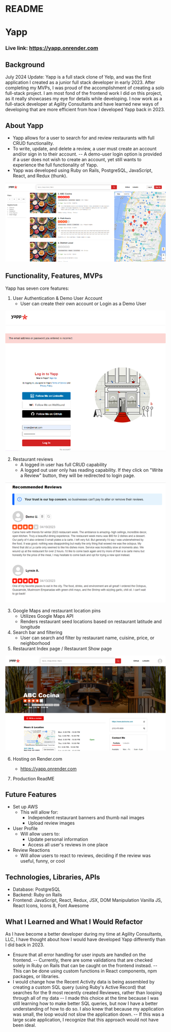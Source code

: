 # README

# Yapp 

### Live link: https://yapp.onrender.com

## Background 
July 2024 Update: Yapp is a full stack clone of Yelp, and was the first application I created as a junior full stack developer in early 2023. After completing my MVPs, I was proud of the accomplishment of creating a solo full-stack project. I am most fond of the frontend work I did on this project, as it really showcases my eye for details while developing. I now work as a full-stack developer at Agility Consultants and have learned new ways of developing that are more efficient from how I developed Yapp back in 2023.

## About Yapp
- Yapp allows for a user to search for and review restaurants with full CRUD functionality. 
- To write, update, and delete a review, a user must create an account and/or sign in to their account.
-- A demo-user login option is provided if a user does not wish to create an account, yet still wants to experience the full functionality of Yapp.
- Yapp was developed using Ruby on Rails, PostgreSQL, JavaScript, React, and Redux (thunk). 


![Yapp restaurant index page](./readme_images/YappIndexPage.png)


## Functionality, Features, MVPs

Yapp has seven core features: 

1. User Authentication & Demo User Account
    - User can create their own account or Login as a Demo User

![User auth](./readme_images/userAuth.png)

2. Restaurant reviews 
    - A logged in user has full CRUD capability 
    - A logged out user only has reading capability. If they click on "Write a Review" button, they will be redirected to login page.

![Logged in as Demo User - restaurant reviews](./readme_images/demoUserReviewCRUD.png)

3. Google Maps and restaurant location pins
    - Utilizes Google Maps API
    - Renders restaurant seed locations based on restaurant latitude and longitude
4. Search bar and filtering
    - User can search and filter by restaurant name, cuisine, price, or neighborhood
5. Restaurant Index page / Restaurant Show page 

![Restaurant show page](./readme_images/restoShowPage.png)

6. Hosting on Render.com
    - https://yapp.onrender.com

7. Production ReadME

## Future Features

- Set up AWS
    - This will allow for: 
        - Independent restaurant banners and thumb nail images 
        - Upload review images 
- User Profile 
    - Will allow users to:
        - Update personal information
        - Access all user's reviews in one place
- Review Reactions
    - Will allow users to react to reviews, deciding if the review was useful, funny, or cool

## Technologies, Libraries, APIs

- Database: PostgreSQL
- Backend: Ruby on Rails
- Frontend: JavaScript, React, Redux, JSX, DOM Manipulation Vanilla JS, React Icons, Icons 8, Font Awesome

## What I Learned and What I Would Refactor
As I have become a better developer during my time at Agility Consultants, LLC, I have thought about how I would have developed Yapp differently than I did back in 2023.

- Ensure that all error handling for user inputs are handled on the frontend.
-- Currently, there are some validations that are checked solely in Ruby on Rails that can be caught on the frontend instead.
-- This can be done using custom functions in React components, npm packages, or libraries.
- I would change how the Recent Activity data is being assembled by creating a custom SQL query (using Ruby's Active Record) that searches for the 9 most recently created Reviewes, rather than looping through all of my data
-- I made this choice at the time because I was still learning how to make better SQL queries, but now I have a better understanding of how to do so. I also knew that because my application was small, the loop would not slow the application down.
-- If this was a large scale application, I recognize that this approach would not have been ideal. 
